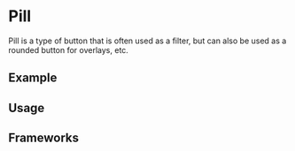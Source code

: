 <script setup>
  import Vue from './vue.md';
  import React from './react.md';
</script>

# Pill

Pill is a type of button that is often used as a filter, but can also be used as a rounded button for overlays, etc.

<components-status react='released' vue='released' />

## Example

<theme-switcher />

<pill-example />

## Usage

<component-design-guidelines name="Warp - Components / Pill" link="https://www.figma.com/file/nkiRpuVu6XRfvY96BA80H8/Components-overview?type=design&node-id=374-21835&mode=design" />

<component-questions />

## Frameworks

<tabs-content> 
  <template #react>
    <react />
  </template>
  <template #vue>
    <vue />
  </template>
</tabs-content>
